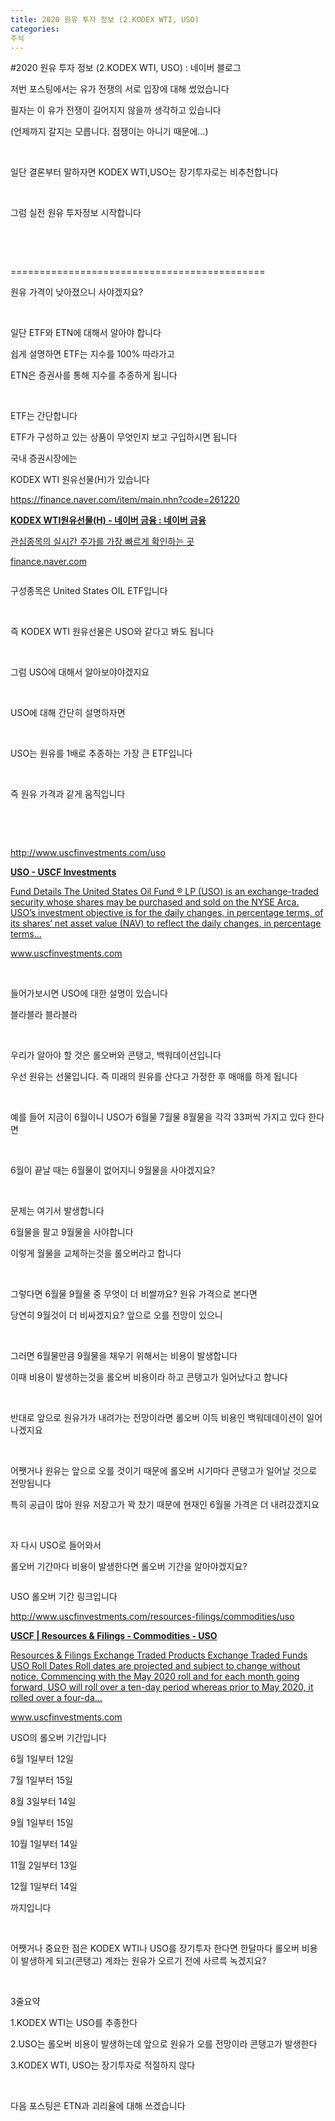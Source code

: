 ```yaml
---
title: 2020 원유 투자 정보 (2.KODEX WTI, USO)
categories:
주식
---
```

#2020 원유 투자 정보 (2.KODEX WTI, USO) : 네이버 블로그
<div class="wrap_rabbit pcol2 _param(1) _postViewArea222003979659" id="post-view222003979659">
<!-- Rabbit HTML --><div class="se-viewer se-theme-default" lang="ko-KR">
<!-- SE_DOC_HEADER_END -->
<div class="se-main-container">
<div class="se-component se-text se-l-default" id="SE-391e5e20-6792-40b1-a5c3-118bd3c74b04">
<div class="se-component-content">
<div class="se-section se-section-text se-l-default">
<div class="se-module se-module-text">
<!-- SE-TEXT { --><p class="se-text-paragraph se-text-paragraph-align-" id="SE-68655afb-19bd-414c-a972-9012dcef7ead" style=""><span class="se-fs- se-ff-" id="SE-3512b3bf-445a-432f-a8d2-17538bb5c6e4" style="">저번 포스팅에서는 유가 전쟁의 서로 입장에 대해 썼었습니다</span></p><!-- } SE-TEXT --><!-- SE-TEXT { --><p class="se-text-paragraph se-text-paragraph-align-" id="SE-f51b0c8a-bea7-4c95-957b-f11c3f9db602" style=""><span class="se-fs- se-ff-" id="SE-15588c3c-0bfd-4063-8d72-7c48218026d0" style="">필자는 이 유가 전쟁이 길어지지 않을까 생각하고 있습니다</span></p><!-- } SE-TEXT --><!-- SE-TEXT { --><p class="se-text-paragraph se-text-paragraph-align-" id="SE-137cf9c4-d5e8-4232-9dd9-102eaec2d0f5" style=""><span class="se-fs- se-ff-" id="SE-ce6689d0-9c21-43c0-b33a-40d3b8f8b52a" style="">(언제까지 갈지는 모릅니다. 점쟁이는 아니기 때문에...)</span></p><!-- } SE-TEXT --><!-- SE-TEXT { --><p class="se-text-paragraph se-text-paragraph-align-" id="SE-b32754d0-ae97-463b-9e75-96b3b251ab65" style=""><span class="se-fs- se-ff-" id="SE-828d10bf-effa-4769-8940-6bb63f1cc8be" style="">​</span></p><!-- } SE-TEXT --><!-- SE-TEXT { --><p class="se-text-paragraph se-text-paragraph-align-" id="SE-b1b683f0-c2f6-4533-ba98-ac1e70a6a12c" style=""><span class="se-fs- se-ff-" id="SE-8f942476-dc24-4f7e-897a-3ba6cbe6037b" style="">일단 결론부터 말하자면 KODEX WTI,USO는 장기투자로는 비추천합니다</span></p><!-- } SE-TEXT --><!-- SE-TEXT { --><p class="se-text-paragraph se-text-paragraph-align-" id="SE-2d2bdbba-edd6-4a3e-8e45-ee8a164baa65" style=""><span class="se-fs- se-ff-" id="SE-a16106cc-556d-49d0-920a-a89542e28b27" style="">​</span></p><!-- } SE-TEXT --><!-- SE-TEXT { --><p class="se-text-paragraph se-text-paragraph-align-" id="SE-58e11dab-00ff-4435-9ae4-f3f57a5c6253" style=""><span class="se-fs- se-ff-" id="SE-73960aa1-5efd-48ec-9813-c9829d520426" style="">그럼 실전 원유 투자정보 시작합니다</span></p><!-- } SE-TEXT --><!-- SE-TEXT { --><p class="se-text-paragraph se-text-paragraph-align-" id="SE-3729674d-f0ad-4a72-953f-715c09858057" style=""><span class="se-fs- se-ff-" id="SE-e1d13af3-d55a-4a49-97cd-7fd3053fd072" style="">​</span></p><!-- } SE-TEXT --><!-- SE-TEXT { --><p class="se-text-paragraph se-text-paragraph-align-" id="SE-4bff71a4-9ad5-495e-839e-392af81ec764" style=""><span class="se-fs- se-ff-" id="SE-0ca780c0-5f78-47cc-9cff-d7b59c742cb9" style="">​</span></p><!-- } SE-TEXT --><!-- SE-TEXT { --><p class="se-text-paragraph se-text-paragraph-align-" id="SE-3fa4fca2-6f97-4772-997b-65beaf355444" style=""><span class="se-fs- se-ff-" id="SE-91bdc784-1251-4953-aa0e-672c77957cce" style="">============================================</span></p><!-- } SE-TEXT --><!-- SE-TEXT { --><p class="se-text-paragraph se-text-paragraph-align-" id="SE-256d241e-a5ca-4895-8a0f-623f3c8a561c" style=""><span class="se-fs- se-ff-" id="SE-aa795405-19fb-4910-a253-422c9ddfecb6" style="">원유 가격이 낮아졌으니 사야겠지요?</span></p><!-- } SE-TEXT --><!-- SE-TEXT { --><p class="se-text-paragraph se-text-paragraph-align-" id="SE-1b245eec-ca40-43ff-a138-98a5eb274953" style=""><span class="se-fs- se-ff-" id="SE-3f46d03d-4576-4c24-88a2-5a1b7cf99f36" style="">​</span></p><!-- } SE-TEXT --><!-- SE-TEXT { --><p class="se-text-paragraph se-text-paragraph-align-" id="SE-28ebfd4c-8918-4d6d-9cc9-36d490c6ceb3" style=""><span class="se-fs- se-ff-" id="SE-848d61f5-87ab-4057-bfc2-04e40f44a68b" style="">일단 ETF와 ETN에 대해서 알아야 합니다</span></p><!-- } SE-TEXT --><!-- SE-TEXT { --><p class="se-text-paragraph se-text-paragraph-align-" id="SE-375e360c-4ee8-4046-a4b4-0cf3d930c2e2" style=""><span class="se-fs- se-ff-" id="SE-1c99eb8f-91f6-4211-a0b8-73ec27c7b7d5" style="">쉽게 설명하면 ETF는 지수를 100% 따라가고 </span></p><!-- } SE-TEXT --><!-- SE-TEXT { --><p class="se-text-paragraph se-text-paragraph-align-" id="SE-969e8fea-634a-457f-867b-47df95b109f3" style=""><span class="se-fs- se-ff-" id="SE-3b30f348-ce04-4171-901b-b3f31f20f09e" style="">ETN은 증권사를 통해 지수를 추종하게 됩니다</span></p><!-- } SE-TEXT --><!-- SE-TEXT { --><p class="se-text-paragraph se-text-paragraph-align-" id="SE-cd8a877d-858d-4670-8898-2161c306b4ea" style=""><span class="se-fs- se-ff-" id="SE-3277fdd7-1365-4c1b-96ba-54437c2d4d30" style="">​</span></p><!-- } SE-TEXT --><!-- SE-TEXT { --><p class="se-text-paragraph se-text-paragraph-align-" id="SE-b5c9c4e8-2656-4087-98b3-9f0b9fe77f58" style=""><span class="se-fs- se-ff-" id="SE-55568ae8-22a9-495a-8968-d45dc10cb7eb" style="">ETF는 간단합니다</span></p><!-- } SE-TEXT --><!-- SE-TEXT { --><p class="se-text-paragraph se-text-paragraph-align-" id="SE-b6bb703b-cb42-4104-b320-cd3795d3258c" style=""><span class="se-fs- se-ff-" id="SE-471ed4c2-97e7-4657-bf3e-ad6e800650b4" style="">ETF가 구성하고 있는 상품이 무엇인지 보고 구입하시면 됩니다</span></p><!-- } SE-TEXT --><!-- SE-TEXT { --><p class="se-text-paragraph se-text-paragraph-align-" id="SE-0b0f1283-e532-4be4-b21b-63fae968d035" style=""><span class="se-fs- se-ff-" id="SE-5dd9d404-9c05-4dd2-a016-1eb092e61bc5" style="">국내 증권시장에는 </span></p><!-- } SE-TEXT --><!-- SE-TEXT { --><p class="se-text-paragraph se-text-paragraph-align-" id="SE-0abbf583-b2e2-4790-af82-75abe921662e" style=""><span class="se-fs- se-ff-" id="SE-c46e3fa0-33d4-4c73-81ae-ed51a4fe4c64" style="">KODEX WTI 원유선물(H)가 있습니다</span></p><!-- } SE-TEXT --><!-- SE-TEXT { --><p class="se-text-paragraph se-text-paragraph-align-" id="SE-620f09fe-eab4-46e7-aa1f-3a5b8c67a5c4" style=""><span class="se-fs- se-ff-" id="SE-0e5e8f3d-f508-4ebd-8b2b-5b836a8d49df" style=""><a class="se-link" href="https://finance.naver.com/item/main.nhn?code=261220" target="_blank">https://finance.naver.com/item/main.nhn?code=261220</a></span></p><!-- } SE-TEXT -->
</div>
</div>
</div>
</div> <div class="se-component se-oglink se-l-image" id="SE-9a90adc1-783f-42da-9b35-72532875a79c">
<div class="se-component-content">
<div class="se-section se-section-oglink se-l-image se-section-align-">
<div class="se-module se-module-oglink">
<a class="se-oglink-thumbnail" href="https://finance.naver.com/item/main.nhn?code=261220" target="_blank">
<img alt="" class="se-oglink-thumbnail-resource" src="https://dthumb-phinf.pstatic.net/?src=%22https%3A%2F%2Fssl.pstatic.net%2Fstatic%2Fm%2Fstock%2Fim%2F2016%2F08%2Fog_stock-200.png%22&amp;type=ff120">
</img></a>
<a class="se-oglink-info" href="https://finance.naver.com/item/main.nhn?code=261220" target="_blank">
<div class="se-oglink-info-container">
<strong class="se-oglink-title">KODEX WTI원유선물(H) - 네이버 금융 : 네이버 금융</strong>
<p class="se-oglink-summary">관심종목의 실시간 주가를 가장 빠르게 확인하는 곳</p>
<p class="se-oglink-url">finance.naver.com</p>
</div>
</a>
</div>
</div>
</div>
<script class="__se_module_data" data-module='{"type":"v2_oglink", "id" :"SE-9a90adc1-783f-42da-9b35-72532875a79c", "data" : {"link" : "https://finance.naver.com/item/main.nhn?code=261220", "isVideo" : "false", "thumbnail" : "https://dthumb-phinf.pstatic.net/?src=%22https%3A%2F%2Fssl.pstatic.net%2Fstatic%2Fm%2Fstock%2Fim%2F2016%2F08%2Fog_stock-200.png%22&amp;type=ff120"}}' type="text/data"></script>
</div> <div class="se-component se-image se-l-default" id="SE-10d6bdba-dc39-4d26-9efb-1b27ce2eb342">
<div class="se-component-content se-component-content-normal">
<div class="se-section se-section-image se-l-default se-section-align-" style="max-width:392px;">
<div class="se-module se-module-image" style="">
<a class="se-module-image-link __se_image_link __se_link" data-linkdata='{"id" : "SE-10d6bdba-dc39-4d26-9efb-1b27ce2eb342", "src" : "https://postfiles.pstatic.net/MjAyMDA2MTdfMTIw/MDAxNTkyMzg1ODQ5MjQ5.1VOKx7AtNa9gwefFbPtICsP1Lt7Cmnc-z0XGtCJIXZog.Hs3AZwlm2tmcn2dTg4scbAilhHApwUas6Vbc9fsYNtUg.PNG.dls32208/image.png", "linkUse" : "false", "link" : ""}' data-linktype="img" href="#" onclick="return false;" style="">
<img alt="" class="se-image-resource" data-height="282" data-lazy-src="https://postfiles.pstatic.net/MjAyMDA2MTdfMTIw/MDAxNTkyMzg1ODQ5MjQ5.1VOKx7AtNa9gwefFbPtICsP1Lt7Cmnc-z0XGtCJIXZog.Hs3AZwlm2tmcn2dTg4scbAilhHApwUas6Vbc9fsYNtUg.PNG.dls32208/image.png?type=w966" data-width="392" src="https://postfiles.pstatic.net/MjAyMDA2MTdfMTIw/MDAxNTkyMzg1ODQ5MjQ5.1VOKx7AtNa9gwefFbPtICsP1Lt7Cmnc-z0XGtCJIXZog.Hs3AZwlm2tmcn2dTg4scbAilhHApwUas6Vbc9fsYNtUg.PNG.dls32208/image.png?type=w80_blur">
</img></a>
</div>
</div>
</div>
</div> <div class="se-component se-text se-l-default" id="SE-920b4ec9-f997-4aad-b2a5-eac74becc5de">
<div class="se-component-content">
<div class="se-section se-section-text se-l-default">
<div class="se-module se-module-text">
<!-- SE-TEXT { --><p class="se-text-paragraph se-text-paragraph-align-" id="SE-df8061a4-de79-4168-817a-392a42a24ef7" style=""><span class="se-fs- se-ff-" id="SE-c45c96d5-3fd4-42c5-ad23-365d3f6d1f47" style="">구성종목은 United States OIL ETF입니다</span></p><!-- } SE-TEXT --><!-- SE-TEXT { --><p class="se-text-paragraph se-text-paragraph-align-" id="SE-9c5daef6-03e9-48fe-b4cc-7994c5c53363" style=""><span class="se-fs- se-ff-" id="SE-8731afd0-4a82-4219-8a1f-fa67ef29aba4" style="">​</span></p><!-- } SE-TEXT --><!-- SE-TEXT { --><p class="se-text-paragraph se-text-paragraph-align-" id="SE-1a0e3e95-8869-499e-8cba-a182a70086b5" style=""><span class="se-fs- se-ff-" id="SE-ec183641-7f50-4521-a62f-411b195d9f19" style="">즉 KODEX WTI 원유선물은 USO와 같다고 봐도 됩니다</span></p><!-- } SE-TEXT --><!-- SE-TEXT { --><p class="se-text-paragraph se-text-paragraph-align-" id="SE-f5a46674-8a27-47b2-92c4-0bbd832e8ede" style=""><span class="se-fs- se-ff-" id="SE-de5f6860-7ba8-421a-a528-7ff78333838e" style="">​</span></p><!-- } SE-TEXT --><!-- SE-TEXT { --><p class="se-text-paragraph se-text-paragraph-align-" id="SE-fc6560ef-80e2-4fd2-8123-18f3371a65d1" style=""><span class="se-fs- se-ff-" id="SE-8836c879-a9ec-46a4-81c7-53dad9157229" style="">그럼 USO에 대해서 알아보야야겠지요</span></p><!-- } SE-TEXT --><!-- SE-TEXT { --><p class="se-text-paragraph se-text-paragraph-align-" id="SE-5aa677f5-c354-4ee9-8955-b7370db47b65" style=""><span class="se-fs- se-ff-" id="SE-8f12526a-652e-4de2-9e0f-8e260db4e0c6" style="">​</span></p><!-- } SE-TEXT --><!-- SE-TEXT { --><p class="se-text-paragraph se-text-paragraph-align-" id="SE-499431d3-2aaf-4979-a4a4-374cf603510e" style=""><span class="se-fs- se-ff-" id="SE-a7d24e22-cb49-44c3-a40e-cbfff203fd2e" style="">USO에 대해 간단히 설명하자면</span></p><!-- } SE-TEXT --><!-- SE-TEXT { --><p class="se-text-paragraph se-text-paragraph-align-" id="SE-ffda0869-24ee-4d2d-9654-065d61b8a681" style=""><span class="se-fs- se-ff-" id="SE-db441e90-d9ba-4341-9c0b-db8385dac304" style="">​</span></p><!-- } SE-TEXT --><!-- SE-TEXT { --><p class="se-text-paragraph se-text-paragraph-align-" id="SE-40b7cf50-f3a8-439e-9a77-e7556dbf4c79" style=""><span class="se-fs- se-ff-" id="SE-f8c12a24-af93-40e3-bff7-b8b596d51b19" style="">USO는 원유를 1배로 추종하는 가장 큰 ETF입니다</span></p><!-- } SE-TEXT --><!-- SE-TEXT { --><p class="se-text-paragraph se-text-paragraph-align-" id="SE-0e502ca0-4bba-45bd-b63f-b14f8bd1d748" style=""><span class="se-fs- se-ff-" id="SE-45745385-6cec-4e95-82a3-27fd5f8cce91" style="">​</span></p><!-- } SE-TEXT --><!-- SE-TEXT { --><p class="se-text-paragraph se-text-paragraph-align-" id="SE-f2a617d6-fe70-4365-9569-1b7353d3617d" style=""><span class="se-fs- se-ff-" id="SE-75fa47cb-6081-49fc-bb34-c5195999df5f" style="">즉 원유 가격과 같게 움직입니다</span></p><!-- } SE-TEXT --><!-- SE-TEXT { --><p class="se-text-paragraph se-text-paragraph-align-" id="SE-a909f022-d30d-40d2-a82e-b4a98cf3495c" style=""><span class="se-fs- se-ff-" id="SE-1e12d50c-5d0f-495f-9ff5-05e8a4e415a6" style="">​</span></p><!-- } SE-TEXT --><!-- SE-TEXT { --><p class="se-text-paragraph se-text-paragraph-align-" id="SE-3536775a-76e3-4f8e-815a-eb111c8ab23f" style=""><span class="se-fs- se-ff-" id="SE-a4a65386-a5eb-4d9b-9870-c9a0f5cb0220" style="">​</span></p><!-- } SE-TEXT --><!-- SE-TEXT { --><p class="se-text-paragraph se-text-paragraph-align-" id="SE-d7b8297b-c9c1-49b5-93bc-0d5e1e334b92" style=""><span class="se-fs- se-ff-" id="SE-f4b8691c-cf2c-41f1-b0bd-0f921a3b5f56" style=""><a class="se-link" href="http://www.uscfinvestments.com/uso" target="_blank">http://www.uscfinvestments.com/uso</a></span></p><!-- } SE-TEXT -->
</div>
</div>
</div>
</div> <div class="se-component se-oglink se-l-text" id="SE-beecaf4a-3466-42d2-b327-bef6676203a5">
<div class="se-component-content">
<div class="se-section se-section-oglink se-l-text se-section-align-">
<div class="se-module se-module-oglink">
<a class="se-oglink-info" href="http://www.uscfinvestments.com/uso" target="_blank">
<div class="se-oglink-info-container">
<strong class="se-oglink-title">USO - USCF Investments</strong>
<p class="se-oglink-summary">Fund Details The United States Oil Fund ® LP (USO) is an exchange-traded security whose shares may be purchased and sold on the NYSE Arca.  USO’s investment objective is for the daily changes, in percentage terms, of its shares’ net asset value (NAV) to reflect the daily changes, in percentage terms...</p>
<p class="se-oglink-url">www.uscfinvestments.com</p>
</div>
</a>
</div>
</div>
</div>
<script class="__se_module_data" data-module='{"type":"v2_oglink", "id" :"SE-beecaf4a-3466-42d2-b327-bef6676203a5", "data" : {"link" : "http://www.uscfinvestments.com/uso", "isVideo" : "false", "thumbnail" : ""}}' type="text/data"></script>
</div> <div class="se-component se-text se-l-default" id="SE-6bd6b742-e329-4d0c-83c3-268b33621d9b">
<div class="se-component-content">
<div class="se-section se-section-text se-l-default">
<div class="se-module se-module-text">
<!-- SE-TEXT { --><p class="se-text-paragraph se-text-paragraph-align-" id="SE-093647cd-d122-40f4-bde5-c152afefc753" style=""><span class="se-fs- se-ff-" id="SE-1b565db4-0742-45af-9add-9310bee8a99a" style="">​</span></p><!-- } SE-TEXT --><!-- SE-TEXT { --><p class="se-text-paragraph se-text-paragraph-align-" id="SE-d7f67b3a-67dd-451b-985e-d792815b993e" style=""><span class="se-fs- se-ff-" id="SE-845835fc-1a8e-42d8-98e4-98ba28541335" style="">들어가보시면 USO에 대한 설명이 있습니다</span></p><!-- } SE-TEXT --><!-- SE-TEXT { --><p class="se-text-paragraph se-text-paragraph-align-" id="SE-61430aef-9245-4f9e-bf51-f7849cfda35f" style=""><span class="se-fs- se-ff-" id="SE-01aabc21-c4a0-412c-9326-bac854e62356" style="">블라블라 블라블라</span></p><!-- } SE-TEXT --><!-- SE-TEXT { --><p class="se-text-paragraph se-text-paragraph-align-" id="SE-b823cbf4-962d-44fa-ae69-e81f283c042a" style=""><span class="se-fs- se-ff-" id="SE-1d34eec4-9c13-4bf2-bc50-a0bc4136af75" style="">​</span></p><!-- } SE-TEXT --><!-- SE-TEXT { --><p class="se-text-paragraph se-text-paragraph-align-" id="SE-51133d55-d743-4bf9-9d0c-1bcde73cd18b" style=""><span class="se-fs- se-ff-" id="SE-d320cb24-79f5-49ad-99da-8cb74ee32259" style="">우리가 알아야 할 것은 롤오버와 콘탱고, 백워데이션입니다</span></p><!-- } SE-TEXT --><!-- SE-TEXT { --><p class="se-text-paragraph se-text-paragraph-align-" id="SE-dc561313-bf6e-462e-a615-daa54bd7962c" style=""><span class="se-fs- se-ff-" id="SE-945b4a6d-a858-410f-a87c-3c79842b9b16" style="">우선 원유는 선물입니다. 즉 미래의 원유를 산다고 가정한 후 매매를 하게 됩니다</span></p><!-- } SE-TEXT --><!-- SE-TEXT { --><p class="se-text-paragraph se-text-paragraph-align-" id="SE-df07d7f6-4eb6-428d-925e-e68e8b350b59" style=""><span class="se-fs- se-ff-" id="SE-67b230ff-4695-4145-89ee-08a19c67a1f9" style="">​</span></p><!-- } SE-TEXT --><!-- SE-TEXT { --><p class="se-text-paragraph se-text-paragraph-align-" id="SE-8c7705e5-21b8-44e1-843a-217529d19efc" style=""><span class="se-fs- se-ff-" id="SE-d8a0b47a-3ef7-4fc8-9f19-5ff9119dcba9" style="">예를 들어 지금이 6월이니 USO가 6월물 7월물 8월물을 각각 33퍼씩 가지고 있다 한다면</span></p><!-- } SE-TEXT --><!-- SE-TEXT { --><p class="se-text-paragraph se-text-paragraph-align-" id="SE-fff55742-d99d-4c9d-b858-0c0e2e6dcad4" style=""><span class="se-fs- se-ff-" id="SE-75ea64de-212f-4086-9952-f62b429aad31" style="">​</span></p><!-- } SE-TEXT --><!-- SE-TEXT { --><p class="se-text-paragraph se-text-paragraph-align-" id="SE-aa3c60d3-6399-4d39-8e96-f33e3b964615" style=""><span class="se-fs- se-ff-" id="SE-2e044aaa-898b-4c91-98bc-a0a526e25ce9" style="">6월이 끝날 때는 6월물이 없어지니 9월물을 사야겠지요?</span></p><!-- } SE-TEXT --><!-- SE-TEXT { --><p class="se-text-paragraph se-text-paragraph-align-" id="SE-c6f29e74-a77d-4c1b-9905-43d159bba860" style=""><span class="se-fs- se-ff-" id="SE-c0887b62-0d65-41ea-ba5d-b6e4d3268309" style="">​</span></p><!-- } SE-TEXT --><!-- SE-TEXT { --><p class="se-text-paragraph se-text-paragraph-align-" id="SE-52a66012-a010-431f-9760-6fd7aa458f7e" style=""><span class="se-fs- se-ff-" id="SE-9dfb486b-589e-4e3a-b6b8-81dddc62ef07" style="">문제는 여기서 발생합니다</span></p><!-- } SE-TEXT --><!-- SE-TEXT { --><p class="se-text-paragraph se-text-paragraph-align-" id="SE-308630b9-e7c3-48db-83d5-8e9c5193e015" style=""><span class="se-fs- se-ff-" id="SE-be1b972e-5b22-40b7-b81b-ab47311c6834" style="">6월물을 팔고 9월물을 사야합니다</span></p><!-- } SE-TEXT --><!-- SE-TEXT { --><p class="se-text-paragraph se-text-paragraph-align-" id="SE-3ce4d68c-0b65-4105-ba4f-9089068b5132" style=""><span class="se-fs- se-ff-" id="SE-5e376543-ba67-4458-b7c6-d59404d7f31e" style="">이렇게 월물을 교체하는것을 롤오버라고 합니다</span></p><!-- } SE-TEXT --><!-- SE-TEXT { --><p class="se-text-paragraph se-text-paragraph-align-" id="SE-1787d36e-1d6c-4089-b6c2-486e31586c3c" style=""><span class="se-fs- se-ff-" id="SE-b2ae5f83-044f-468f-9965-fa0ecea259b8" style="">​</span></p><!-- } SE-TEXT --><!-- SE-TEXT { --><p class="se-text-paragraph se-text-paragraph-align-" id="SE-2cc8c92d-3e73-4565-9b35-e5d0f247164a" style=""><span class="se-fs- se-ff-" id="SE-8da0bdf2-cc5d-4da9-8394-46b62ac7d408" style="">그렇다면 6월물 9월물 중 무엇이 더 비쌀까요? 원유 가격으로 본다면</span></p><!-- } SE-TEXT --><!-- SE-TEXT { --><p class="se-text-paragraph se-text-paragraph-align-" id="SE-1cf2c8ab-ff2c-48ce-8002-ed11561c937a" style=""><span class="se-fs- se-ff-" id="SE-90af95e3-09dd-44a4-b592-1fc08e97ff5b" style="">당연히 9월것이 더 비싸겠지요? 앞으로 오를 전망이 있으니</span></p><!-- } SE-TEXT --><!-- SE-TEXT { --><p class="se-text-paragraph se-text-paragraph-align-" id="SE-d336ed63-5de2-4712-a6ce-a0f6f4251c66" style=""><span class="se-fs- se-ff-" id="SE-1daa3ca1-460f-43d4-ad2a-1d617502aeee" style="">​</span></p><!-- } SE-TEXT --><!-- SE-TEXT { --><p class="se-text-paragraph se-text-paragraph-align-" id="SE-fe0d9ea0-49ab-48db-ac2e-0d16e176f277" style=""><span class="se-fs- se-ff-" id="SE-880de6d4-7701-45aa-a433-e26f2eab9d52" style="">그러면 6월물만큼 9월물을 채우기 위해서는 비용이 발생합니다</span></p><!-- } SE-TEXT --><!-- SE-TEXT { --><p class="se-text-paragraph se-text-paragraph-align-" id="SE-3c0326dd-7a0b-4c9d-936f-398cbf2f9d23" style=""><span class="se-fs- se-ff-" id="SE-c424099a-72af-4437-8615-96e200f71b99" style="">이때 비용이 발생하는것을 롤오버 비용이라 하고 콘탱고가 일어났다고 합니다</span></p><!-- } SE-TEXT --><!-- SE-TEXT { --><p class="se-text-paragraph se-text-paragraph-align-" id="SE-ca50ea08-7c2e-4d2f-9377-cc86701f959a" style=""><span class="se-fs- se-ff-" id="SE-a4bb54ef-4e0d-48da-9c22-b85806ca43c3" style="">​</span></p><!-- } SE-TEXT --><!-- SE-TEXT { --><p class="se-text-paragraph se-text-paragraph-align-" id="SE-e8864553-5c7c-4441-a78a-33be6ab48cd1" style=""><span class="se-fs- se-ff-" id="SE-d1fb2077-d080-433e-81ce-8beaa8dea741" style="">반대로 앞으로 원유가가 내려가는 전망이라면 롤오버 이득 비용인 백워데데이션이 일어나겠지요</span></p><!-- } SE-TEXT --><!-- SE-TEXT { --><p class="se-text-paragraph se-text-paragraph-align-" id="SE-75a1c1b2-0c71-4b74-9591-45d5b5bbccc4" style=""><span class="se-fs- se-ff-" id="SE-91e2064a-7c00-4d35-8a75-08351aed6fa8" style="">​</span></p><!-- } SE-TEXT --><!-- SE-TEXT { --><p class="se-text-paragraph se-text-paragraph-align-" id="SE-cb7a0424-0e3b-42e6-8b8b-87f6cc79d696" style=""><span class="se-fs- se-ff-" id="SE-561b2d27-d069-4b39-9d6e-9bca9afee138" style="">어쨋거나 원유는 앞으로 오를 것이기 때문에 롤오버 시기마다 콘탱고가 일어날 것으로 전망됩니다</span></p><!-- } SE-TEXT --><!-- SE-TEXT { --><p class="se-text-paragraph se-text-paragraph-align-" id="SE-b8fe0290-688d-4002-90ad-80f932a4a04d" style=""><span class="se-fs- se-ff-" id="SE-2d1c4549-d843-43eb-9a3b-2176cec17d08" style="">특히 공급이 많아 원유 저장고가 꽉 찼기 때문에 현재인 6월물 가격은 더 내려갔겠지요</span></p><!-- } SE-TEXT --><!-- SE-TEXT { --><p class="se-text-paragraph se-text-paragraph-align-" id="SE-677e43d1-e09a-4221-88d7-7f04e4770d17" style=""><span class="se-fs- se-ff-" id="SE-67c3aff2-c261-43b7-a426-25ae8c9ff915" style="">​</span></p><!-- } SE-TEXT --><!-- SE-TEXT { --><p class="se-text-paragraph se-text-paragraph-align-" id="SE-0ccb08dc-1703-454d-9603-3daebe3cdb5a" style=""><span class="se-fs- se-ff-" id="SE-222ab8cc-368a-406d-916c-273432c28645" style="">자 다시 USO로 들어와서</span></p><!-- } SE-TEXT --><!-- SE-TEXT { --><p class="se-text-paragraph se-text-paragraph-align-" id="SE-fb76e622-a371-4bcf-b4b4-4ac3d1a523c5" style=""><span class="se-fs- se-ff-" id="SE-4ea12966-20f0-456e-a61c-ad8437d18caa" style="">롤오버 기간마다 비용이 발생한다면 롤오버 기간을 알아야겠지요?</span></p><!-- } SE-TEXT -->
</div>
</div>
</div>
</div> <div class="se-component se-image se-l-default" id="SE-6d1101b4-c5f3-4229-8816-b327eecb189d">
<div class="se-component-content se-component-content-normal">
<div class="se-section se-section-image se-l-default se-section-align-" style="max-width:288px;">
<div class="se-module se-module-image" style="">
<a class="se-module-image-link __se_image_link __se_link" data-linkdata='{"id" : "SE-6d1101b4-c5f3-4229-8816-b327eecb189d", "src" : "https://postfiles.pstatic.net/MjAyMDA2MTdfNjgg/MDAxNTkyMzg3MDYyNDQ2.zfj5NkJiVSa0GfdD-3V56c-Dq5v7pvSZ64G6fjQY6dcg.N_xk9m-x9PRHhBd2ifHnLNtVyR4GVa_iDl9N0j7ix7Yg.PNG.dls32208/image.png", "linkUse" : "false", "link" : ""}' data-linktype="img" href="#" onclick="return false;" style="">
<img alt="" class="se-image-resource" data-height="471" data-lazy-src="https://postfiles.pstatic.net/MjAyMDA2MTdfNjgg/MDAxNTkyMzg3MDYyNDQ2.zfj5NkJiVSa0GfdD-3V56c-Dq5v7pvSZ64G6fjQY6dcg.N_xk9m-x9PRHhBd2ifHnLNtVyR4GVa_iDl9N0j7ix7Yg.PNG.dls32208/image.png?type=w966" data-width="288" src="https://postfiles.pstatic.net/MjAyMDA2MTdfNjgg/MDAxNTkyMzg3MDYyNDQ2.zfj5NkJiVSa0GfdD-3V56c-Dq5v7pvSZ64G6fjQY6dcg.N_xk9m-x9PRHhBd2ifHnLNtVyR4GVa_iDl9N0j7ix7Yg.PNG.dls32208/image.png?type=w80_blur">
</img></a>
</div>
</div>
</div>
</div> <div class="se-component se-text se-l-default" id="SE-62262229-8222-4ae3-b300-121a95287ad7">
<div class="se-component-content">
<div class="se-section se-section-text se-l-default">
<div class="se-module se-module-text">
<!-- SE-TEXT { --><p class="se-text-paragraph se-text-paragraph-align-" id="SE-123d43a4-074a-4670-88e9-e3ad8d661406" style=""><span class="se-fs- se-ff-" id="SE-8083ff55-d6fc-4696-af99-5e9c161f5840" style="">USO 롤오버 기간 링크입니다</span></p><!-- } SE-TEXT --><!-- SE-TEXT { --><p class="se-text-paragraph se-text-paragraph-align-" id="SE-3aff7e3a-a160-447f-a3a2-a37c211f5606" style=""><span class="se-fs- se-ff-" id="SE-8f542d27-15af-4f5f-86b2-a7e1bc4bb3b5" style=""><a class="se-link" href="http://www.uscfinvestments.com/resources-filings/commodities/uso" target="_blank">http://www.uscfinvestments.com/resources-filings/commodities/uso</a></span></p><!-- } SE-TEXT -->
</div>
</div>
</div>
</div> <div class="se-component se-oglink se-l-text" id="SE-689819a7-90c9-4986-871b-1a1114ed93c6">
<div class="se-component-content">
<div class="se-section se-section-oglink se-l-text se-section-align-">
<div class="se-module se-module-oglink">
<a class="se-oglink-info" href="http://www.uscfinvestments.com/resources-filings/commodities/uso" target="_blank">
<div class="se-oglink-info-container">
<strong class="se-oglink-title">USCF | Resources &amp; Filings - Commodities - USO</strong>
<p class="se-oglink-summary">Resources &amp; Filings Exchange Traded Products Exchange Traded Funds USO Roll Dates Roll dates are projected and subject to change without notice. Commencing with the May 2020 roll and for each month going forward, USO will roll over a ten-day period whereas prior to May 2020, it rolled over a four-da...</p>
<p class="se-oglink-url">www.uscfinvestments.com</p>
</div>
</a>
</div>
</div>
</div>
<script class="__se_module_data" data-module='{"type":"v2_oglink", "id" :"SE-689819a7-90c9-4986-871b-1a1114ed93c6", "data" : {"link" : "http://www.uscfinvestments.com/resources-filings/commodities/uso", "isVideo" : "false", "thumbnail" : "https://dthumb-phinf.pstatic.net/?src=%22http%3A%2F%2Fwww.uscfinvestments.com%2Fuscfinvestments-template%2Fassets%2Fimages%2Fuso-covid-19-disclosure.png%22&amp;type=ff120"}}' type="text/data"></script>
</div> <div class="se-component se-text se-l-default" id="SE-3aec50cc-f3a4-4eec-980d-e24a8d0827b4">
<div class="se-component-content">
<div class="se-section se-section-text se-l-default">
<div class="se-module se-module-text">
<!-- SE-TEXT { --><p class="se-text-paragraph se-text-paragraph-align-" id="SE-523d7bdc-0d8b-4965-982f-51b43fea0b31" style=""><span class="se-fs- se-ff-" id="SE-88859ee0-b6e0-452a-81a3-dd2961c1da9a" style="">USO의 롤오버 기간입니다</span></p><!-- } SE-TEXT --><!-- SE-TEXT { --><p class="se-text-paragraph se-text-paragraph-align-" id="SE-aa155638-f864-492a-8137-63b5baae6698" style=""><span class="se-fs- se-ff-" id="SE-01a87ca6-6245-42ff-9273-6c9edc05917c" style="">6월 1일부터 12일</span></p><!-- } SE-TEXT --><!-- SE-TEXT { --><p class="se-text-paragraph se-text-paragraph-align-" id="SE-e94f31df-f1ea-4e39-9e24-794a8c2e7ef8" style=""><span class="se-fs- se-ff-" id="SE-62f79a40-4b0e-47fa-b01a-06f638258729" style="">7월 1일부터 15일</span></p><!-- } SE-TEXT --><!-- SE-TEXT { --><p class="se-text-paragraph se-text-paragraph-align-" id="SE-89518821-3ff1-4b82-8182-c93de37bc0f7" style=""><span class="se-fs- se-ff-" id="SE-37c57e05-bd32-4cbd-8f45-ca61edc2302e" style="">8월 3일부터 14일</span></p><!-- } SE-TEXT --><!-- SE-TEXT { --><p class="se-text-paragraph se-text-paragraph-align-" id="SE-65e71611-d46a-4bb4-bfcb-2b8c05a2a319" style=""><span class="se-fs- se-ff-" id="SE-3ad4734a-40e1-41f8-8315-faffd0ae3f37" style="">9월 1일부터 15일</span></p><!-- } SE-TEXT --><!-- SE-TEXT { --><p class="se-text-paragraph se-text-paragraph-align-" id="SE-b0df986f-6e24-4545-be7a-b9f4e1a7950e" style=""><span class="se-fs- se-ff-" id="SE-79fd3c19-2086-4e0e-9b1e-6b3ac636918d" style="">10월 1일부터 14일</span></p><!-- } SE-TEXT --><!-- SE-TEXT { --><p class="se-text-paragraph se-text-paragraph-align-" id="SE-2d68a5b7-f25b-4362-9b24-6917091470ef" style=""><span class="se-fs- se-ff-" id="SE-44e85ee9-db0e-43b3-a0e3-2c49e1532ddb" style="">11월 2일부터 13일</span></p><!-- } SE-TEXT --><!-- SE-TEXT { --><p class="se-text-paragraph se-text-paragraph-align-" id="SE-56372262-f810-4259-ba52-8c06343520a3" style=""><span class="se-fs- se-ff-" id="SE-5913d406-ff69-4640-9002-d59edeee9449" style="">12월 1일부터 14일</span></p><!-- } SE-TEXT --><!-- SE-TEXT { --><p class="se-text-paragraph se-text-paragraph-align-" id="SE-15545699-1609-4231-a28f-445f21fca640" style=""><span class="se-fs- se-ff-" id="SE-4f3bc0fc-e01d-4649-9fc3-5451845ef9f7" style="">까지입니다</span></p><!-- } SE-TEXT --><!-- SE-TEXT { --><p class="se-text-paragraph se-text-paragraph-align-" id="SE-bd968d0f-abbb-41a7-9ab8-ca166c0525c9" style=""><span class="se-fs- se-ff-" id="SE-9770f282-87e2-46c6-bf37-89c32eb52972" style="">​</span></p><!-- } SE-TEXT --><!-- SE-TEXT { --><p class="se-text-paragraph se-text-paragraph-align-" id="SE-9a6db278-0fbe-4e8c-8f40-3222873fb029" style=""><span class="se-fs- se-ff-" id="SE-336e96b7-66f9-4448-8d29-5ace5536408c" style="">어쨋거나 중요한 점은 KODEX WTI나 USO를 장기투자 한다면 한달마다 롤오버 비용이 발생하게 되고(콘탱고) 계좌는 원유가 오르기 전에 사르륵 녹겠지요?</span></p><!-- } SE-TEXT --><!-- SE-TEXT { --><p class="se-text-paragraph se-text-paragraph-align-" id="SE-bab1253b-03a6-403d-aa04-3279bdf4761c" style=""><span class="se-fs- se-ff-" id="SE-43786dcb-c5a8-4587-b98b-366a011d02f8" style="">​</span></p><!-- } SE-TEXT --><!-- SE-TEXT { --><p class="se-text-paragraph se-text-paragraph-align-" id="SE-da8e3258-20d2-4341-b27a-28e121d40630" style=""><span class="se-fs- se-ff-" id="SE-0a089e90-bed5-4fcf-bca9-ba780f4933a4" style="">3줄요약</span></p><!-- } SE-TEXT --><!-- SE-TEXT { --><p class="se-text-paragraph se-text-paragraph-align-" id="SE-19ca2a05-dee8-45fe-88dc-9aaf0d674d6a" style=""><span class="se-fs- se-ff-" id="SE-99f03ad1-2d31-4b4f-99d9-26cc82d948ed" style="">1.KODEX WTI는 USO를 추종한다</span></p><!-- } SE-TEXT --><!-- SE-TEXT { --><p class="se-text-paragraph se-text-paragraph-align-" id="SE-2fb32e9f-4f4d-4f45-a3fb-3c2dc23f0152" style=""><span class="se-fs- se-ff-" id="SE-cd693705-55f6-46f4-bc6c-4fc08eb2e872" style="">2.USO는 롤오버 비용이 발생하는데 앞으로 원유가 오를 전망이라 콘탱고가 발생한다</span></p><!-- } SE-TEXT --><!-- SE-TEXT { --><p class="se-text-paragraph se-text-paragraph-align-" id="SE-533e2d20-5f12-49ec-80c0-468ac9630184" style=""><span class="se-fs- se-ff-" id="SE-0b268b6d-db00-4504-b7c7-b26bc94d91d9" style="">3.KODEX WTI, USO는 장기투자로 적절하지 않다</span></p><!-- } SE-TEXT --><!-- SE-TEXT { --><p class="se-text-paragraph se-text-paragraph-align-" id="SE-1d9c5215-425e-4b71-bc36-fbdffaff6e77" style=""><span class="se-fs- se-ff-" id="SE-42fc2815-4bf8-4af7-bfdc-a075af77bea9" style="">​</span></p><!-- } SE-TEXT --><!-- SE-TEXT { --><p class="se-text-paragraph se-text-paragraph-align-" id="SE-956d20a4-81f1-4f95-a17d-ce9c1f8e3401" style=""><span class="se-fs- se-ff-" id="SE-6b245f38-edcf-43ce-91df-fb52a2e7af15" style="">다음 포스팅은 ETN과 괴리율에 대해 쓰겠습니다</span></p><!-- } SE-TEXT --><!-- SE-TEXT { --><p class="se-text-paragraph se-text-paragraph-align-" id="SE-fe06cc29-2138-4833-8edd-bb9e6221b4f2" style=""><span class="se-fs- se-ff-" id="SE-488d6469-d8db-4605-a0f3-d92a38d50211" style="">​</span></p><!-- } SE-TEXT --><!-- SE-TEXT { --><p class="se-text-paragraph se-text-paragraph-align-" id="SE-e5c9dd9e-dae4-4f78-b04e-c29360af0e27" style=""><span class="se-fs- se-ff-" id="SE-81d0a506-c0f2-4746-b08f-5ce459979dc9" style="">​</span></p><!-- } SE-TEXT --><!-- SE-TEXT { --><p class="se-text-paragraph se-text-paragraph-align-" id="SE-28ac19a0-b2ca-4401-9eb5-631b2aaf0a0b" style=""><span class="se-fs- se-ff-" id="SE-7da40dd1-0bbd-492b-bfc3-68cc8a1e1374" style="">​</span></p><!-- } SE-TEXT --><!-- SE-TEXT { --><p class="se-text-paragraph se-text-paragraph-align-" id="SE-ea6ae094-6cad-4238-89c6-064393227a4a" style=""><span class="se-fs- se-ff-" id="SE-322166a3-d518-4dc4-a409-c16891750637" style="">​</span></p><!-- } SE-TEXT -->
</div>
</div>
</div>
</div> </div>
</div>
</div>